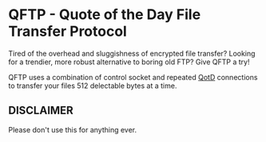 # QFTP - Quote of the Day File Transfer Protocol

Tired of the overhead and sluggishness of encrypted file transfer? Looking for a trendier, more robust alternative to boring old FTP? Give QFTP a try!

QFTP uses a combination of control socket and repeated [QotD](https://tools.ietf.org/html/rfc865) connections to transfer your files 512 delectable bytes at a time.

## DISCLAIMER
Please don't use this for anything ever.
